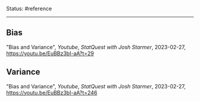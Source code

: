 Status: #reference

---

## Bias
"Bias and Variance", *Youtube*, *StatQuest with Josh Starmer*, 2023-02-27, https://youtu.be/EuBBz3bI-aA?t=29

## Variance
"Bias and Variance", *Youtube*, *StatQuest with Josh Starmer*, 2023-02-27, https://youtu.be/EuBBz3bI-aA?t=246
